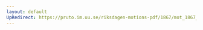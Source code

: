 ```yaml
---
layout: default
UpRedirect: https://pruto.im.uu.se/riksdagen-motions-pdf/1867/mot_1867__ak__139.pdf
---
```

